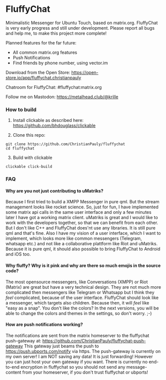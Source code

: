 # FluffyChat

Minimalistic Messenger for Ubuntu Touch, based on matrix.org.
FluffyChat is very early progress and still under development. Please report all bugs and help me, to make this project more complete!

Planned features for the far future:
 * All common matrix.org features
 * Push Notifications
 * Find friends by phone number, using vector.im

Download from the Open Store: https://open-store.io/app/fluffychat.christianpauly

Chatroom for FluffyChat: #fluffychat:matrix.org

Follow me on Mastodon: https://metalhead.club/@krille

### How to build

1. Install clickable as described here: https://github.com/bhdouglass/clickable

2. Clone this repo:
```
git clone https://github.com/ChristianPauly/fluffychat
cd fluffychat
```

3. Build with clickable
```
clickable click-build
```
### FAQ

#### Why are you not just contributing to uMatriks?
Because I first tried to build a XMPP Messenger in pure qml. But the stream management looks like rocket science. So, just for fun,
I have implemented some matrix api calls in the same user interface and only a few minutes later I have got a working matrix client.
uMatriks is great and I would like to work with the developers together, so that we can benefit from each other. But I don't like C++
and FluffyChat does'nt use any libraries. It is still pure qml and that's fine. Also I have my vision of a user interface, which I want
to implement, which looks more like common messengers (Telegram, whatsapp etc.) and not like a collaborative plattform like Riot and uMatriks. Because it is pure qml, it should also possible to bring FluffyChat to Android and iOS too.

#### Why fluffy? Why is it pink and why are there so much emojis in the source code?
The most opensource messengers, like Conversations (XMPP) or Riot (Matrix) are great but have a very technical design. They are not much more complicated then messengers like Telegram or Whatsapp but I think they *feel* complicated, because of the user interface.
FluffyChat should look like a messenger, which targets also children. Because then, it will *feel* like "easy as a snap".
You don't like the colors? In the next versions, you will be able to change the colors and themes in the settings, so don't worry. ;-)

#### How are push notifications working?
The notifications are sent from the matrix homeserver to the fluffychat push-gateway at: https://github.com/ChristianPauly/fluffychat-push-gateway
This gateway just beams the push to https://push.ubports.com/notify via https. The push-gateway is currently on my own server! I am NOT saving any data! It is just forwarding! However you can just host your own gateway if you want. There is currently no end-to-end encryption in fluffychat so you should not send any message-content from your homeserver, if you don't trust fluffychat or ubports!
